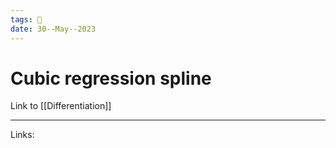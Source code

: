 ```yaml
---
tags: 🌱
date: 30--May--2023
---
```


# Cubic regression spline

Link to [[Differentiation]]

---
Links: 